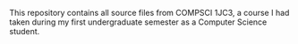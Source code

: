 This repository contains all source files from COMPSCI 1JC3, a course I had
taken during my first undergraduate semester as a Computer Science student.
